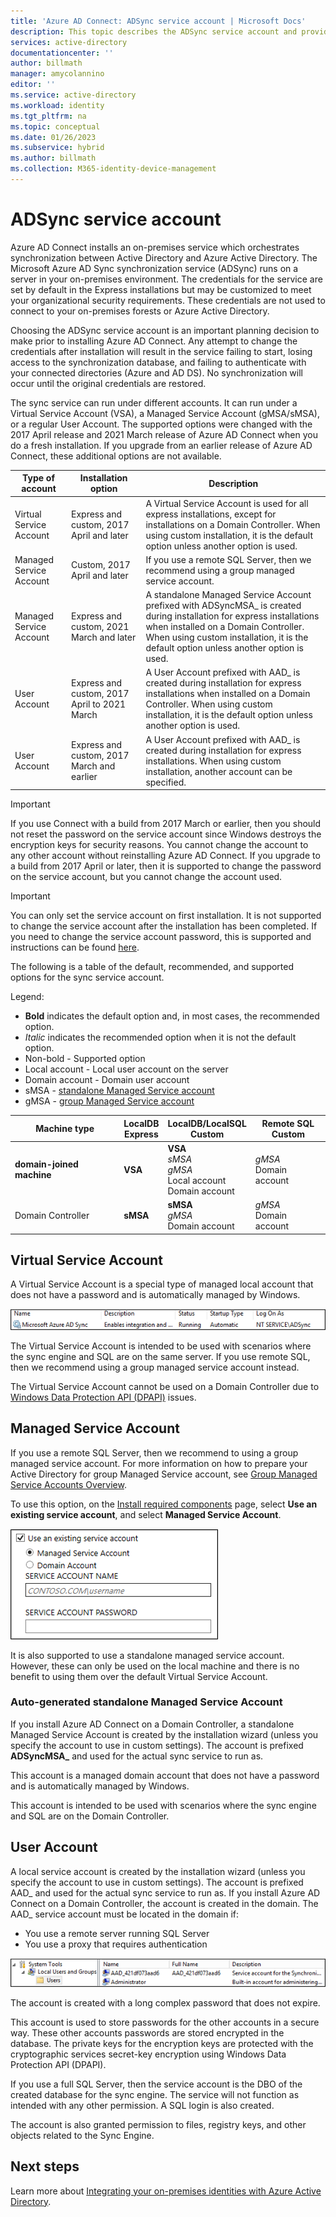 ```yaml
---
title: 'Azure AD Connect: ADSync service account | Microsoft Docs'
description: This topic describes the ADSync service account and provides best practices regarding the account.
services: active-directory
documentationcenter: ''
author: billmath
manager: amycolannino
editor: ''
ms.service: active-directory
ms.workload: identity
ms.tgt_pltfrm: na
ms.topic: conceptual
ms.date: 01/26/2023
ms.subservice: hybrid
ms.author: billmath
ms.collection: M365-identity-device-management
---
```


# ADSync service account
Azure AD Connect installs an on-premises service which orchestrates synchronization between Active Directory and Azure Active Directory.  The Microsoft Azure AD Sync synchronization service (ADSync) runs on a server in your on-premises environment.  The credentials for the service are set by default in the Express installations but may be customized to meet your organizational security requirements.  These credentials are not used to connect to your on-premises forests or Azure Active Directory.

Choosing the ADSync service account is an important planning decision to make prior to installing Azure AD Connect.  Any attempt to change the credentials after installation will result in the service failing to start, losing access to the synchronization database, and failing to authenticate with your connected directories (Azure and AD DS).  No synchronization will occur until the original credentials are restored.

The sync service can run under different accounts. It can run under a Virtual Service Account (VSA), a Managed Service Account (gMSA/sMSA), or a regular User Account. The supported options were changed with the 2017 April release and 2021 March release of Azure AD Connect when you do a fresh installation. If you upgrade from an earlier release of Azure AD Connect, these additional options are not available. 


|Type of account|Installation option|Description| 
|-----|------|-----|
|Virtual Service Account|Express and custom, 2017 April and later| A Virtual Service Account is used for all express installations, except for installations on a Domain Controller. When using custom installation, it is the default option unless another option is used.| 
|Managed Service Account|Custom, 2017 April and later|If you use a remote SQL Server, then we recommend using a group managed service account. |
|Managed Service Account|Express and custom, 2021 March and later|A standalone Managed Service Account prefixed with ADSyncMSA_ is created during installation for express installations when installed on a Domain Controller. When using custom installation, it is the default option unless another option is used.|
|User Account|Express and custom, 2017 April to 2021 March|A User Account prefixed with AAD_ is created during installation for express installations when installed on a Domain Controller. When using custom installation, it is the default option unless another option is used.|
|User Account|Express and custom, 2017 March and earlier|A User Account prefixed with AAD_ is created during installation for express installations. When using custom installation, another account can be specified.| 

>[!IMPORTANT]
> If you use Connect with a build from 2017 March or earlier, then you should not reset the password on the service account since Windows destroys the encryption keys for security reasons. You cannot change the account to any other account without reinstalling Azure AD Connect. If you upgrade to a build from 2017 April or later, then it is supported to change the password on the service account, but you cannot change the account used. 

> [!IMPORTANT]
> You can only set the service account on first installation. It is not supported to change the service account after the installation has been completed. If you need to change the service account password, this is supported and instructions can be found [here](how-to-connect-sync-change-serviceacct-pass.md).

The following is a table of the default, recommended, and supported options for the sync service account. 

Legend: 

- **Bold** indicates the default option and, in most cases, the recommended option. 
- *Italic* indicates the recommended option when it is not the default option. 
- Non-bold - Supported option 
- Local account - Local user account on the server 
- Domain account - Domain user account 
- sMSA - [standalone Managed Service account](/previous-versions/windows/it-pro/windows-server-2008-R2-and-2008/dd548356(v=ws.10))
- gMSA - [group Managed Service account](/previous-versions/windows/it-pro/windows-server-2012-R2-and-2012/hh831782(v=ws.11)) 

|Machine type |**LocalDB</br> Express**|**LocalDB/LocalSQL</br> Custom**|**Remote SQL</br> Custom**|
|-----|-----|-----|-----|
|**domain-joined machine**|**VSA**|**VSA**</br> *sMSA*</br> *gMSA*</br> Local account</br> Domain account| *gMSA* </br>Domain account|
|Domain Controller| **sMSA**|**sMSA** </br>*gMSA*</br> Domain account|*gMSA*</br>Domain account| 

## Virtual Service Account 

A Virtual Service Account is a special type of managed local account that does not have a password and is automatically managed by Windows. 

 ![Virtual service account](media/concept-adsync-service-account/account-1.png)

The Virtual Service Account is intended to be used with scenarios where the sync engine and SQL are on the same server. If you use remote SQL, then we recommend using a group managed service account instead. 

The Virtual Service Account cannot be used on a Domain Controller due to [Windows Data Protection API (DPAPI)](/previous-versions/ms995355(v=msdn.10)) issues. 

## Managed Service Account 

If you use a remote SQL Server, then we recommend to using a group managed service account. For more information on how to prepare your Active Directory for group Managed Service account, see [Group Managed Service Accounts Overview](/previous-versions/windows/it-pro/windows-server-2012-R2-and-2012/hh831782(v=ws.11)). 

To use this option, on the [Install required components](how-to-connect-install-custom.md#install-required-components) page, select **Use an existing service account**, and select **Managed Service Account**. 

 ![managed service account](media/concept-adsync-service-account/account-2.png)

It is also supported to use a standalone managed service account. However, these can only be used on the local machine and there is no benefit to using them over the default Virtual Service Account. 

### Auto-generated standalone Managed Service Account 

If you install Azure AD Connect on a Domain Controller, a standalone Managed Service Account is created by the installation wizard (unless you specify the account to use in custom settings). The account is prefixed **ADSyncMSA_** and used for the actual sync service to run as. 

This account is a managed domain account that does not have a password and is automatically managed by Windows. 

This account is intended to be used with scenarios where the sync engine and SQL are on the Domain Controller. 

## User Account 

A local service account is created by the installation wizard (unless you specify the account to use in custom settings). The account is prefixed AAD_ and used for the actual sync service to run as. If you install Azure AD Connect on a Domain Controller, the account is created in the domain. The AAD_ service account must be located in the domain if: 
- You use a remote server running SQL Server 
- You use a proxy that requires authentication 

 ![user account](media/concept-adsync-service-account/account-3.png)

The account is created with a long complex password that does not expire. 

This account is used to store passwords for the other accounts in a secure way. These other accounts passwords are stored encrypted in the database. The private keys for the encryption keys are protected with the cryptographic services secret-key encryption using Windows Data Protection API (DPAPI). 

If you use a full SQL Server, then the service account is the DBO of the created database for the sync engine. The service will not function as intended with any other permission. A SQL login is also created. 

The account is also granted permission to files, registry keys, and other objects related to the Sync Engine. 


## Next steps
Learn more about [Integrating your on-premises identities with Azure Active Directory](whatis-hybrid-identity.md).
